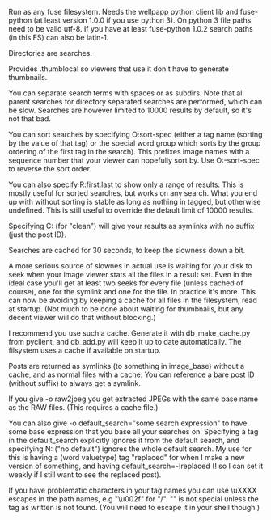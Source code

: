 Run as any fuse filesystem. Needs the wellpapp python client lib and
fuse-python (at least version 1.0.0 if you use python 3). On python 3
file paths need to be valid utf-8. If you have at least fuse-python 1.0.2
search paths (in this FS) can also be latin-1.

Directories are searches.

Provides .thumblocal so viewers that use it don't have to generate
thumbnails.

You can separate search terms with spaces or as subdirs. Note that all
parent searches for directory separated searches are performed, which can
be slow. Searches are however limited to 10000 results by default, so it's
not that bad.

You can sort searches by specifying O:sort-spec (either a tag name (sorting
by the value of that tag) or the special word group which sorts by the
group ordering of the first tag in the search). This prefixes image names
with a sequence number that your viewer can hopefully sort by. Use
O:-sort-spec to reverse the sort order.

You can also specify R:first:last to show only a range of results. This is
mostly useful for sorted searches, but works on any search. What you end up
with without sorting is stable as long as nothing in tagged, but otherwise
undefined. This is still useful to override the default limit of 10000
results.

Specifying C: (for "clean") will give your results as symlinks with no
suffix (just the post ID).

Searches are cached for 30 seconds, to keep the slowness down a bit.

A more serious source of slownes in actual use is waiting for your disk to
seek when your image viewer stats all the files in a result set. Even in
the ideal case you'll get at least two seeks for every file (unless cached
of course), one for the symlink and one for the file. In practice it's
more. This can now be avoiding by keeping a cache for all files in the
filesystem, read at startup. (Not much to be done about waiting for
thumbnails, but any decent viewer will do that without blocking.)

I recommend you use such a cache. Generate it with db_make_cache.py from
pyclient, and db_add.py will keep it up to date automatically. The
filsystem uses a cache if available on startup.

Posts are returned as symlinks (to something in image_base) without a
cache, and as normal files with a cache. You can reference a bare post ID
(without suffix) to always get a symlink.

If you give -o raw2jpeg you get extracted JPEGs with the same base name as
the RAW files. (This requires a cache file.)

You can also give -o default_search="some search expression" to have some
base expression that you base all your searches on. Specifying a tag in the
default_search explicitly ignores it from the default search, and
specifying N: ("no default") ignores the whole default search. My use for
this is having a (word valuetype) tag "replaced" for when I make a new
version of something, and having default_search=-!replaced (! so I can set
it weakly if I still want to see the replaced post).

If you have problematic characters in your tag names you can use \uXXXX
escapes in the path names, e.g "\u002f" for "/". "\" is not special
unless the tag as written is not found. (You will need to escape it in
your shell though.)
